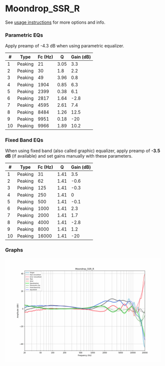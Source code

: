 # Moondrop_SSR_R
See [usage instructions](https://github.com/jaakkopasanen/AutoEq#usage) for more options and info.

### Parametric EQs
Apply preamp of -4.3 dB when using parametric equalizer.

|   # | Type    |   Fc (Hz) |    Q |   Gain (dB) |
|-----|---------|-----------|------|-------------|
|   1 | Peaking |        21 | 3.05 |         3.3 |
|   2 | Peaking |        30 | 1.8  |         2.2 |
|   3 | Peaking |        49 | 3.96 |         0.8 |
|   4 | Peaking |      1904 | 0.85 |         6.3 |
|   5 | Peaking |      2399 | 0.38 |         6.1 |
|   6 | Peaking |      2817 | 1.64 |        -2.8 |
|   7 | Peaking |      4595 | 2.61 |         7.4 |
|   8 | Peaking |      8484 | 1.26 |        12.5 |
|   9 | Peaking |      9951 | 0.18 |       -20   |
|  10 | Peaking |      9966 | 1.89 |        10.2 |

### Fixed Band EQs
When using fixed band (also called graphic) equalizer, apply preamp of **-3.5 dB** (if available) and set gains manually with these parameters.

|   # | Type    |   Fc (Hz) |    Q |   Gain (dB) |
|-----|---------|-----------|------|-------------|
|   1 | Peaking |        31 | 1.41 |         3.5 |
|   2 | Peaking |        62 | 1.41 |        -0.6 |
|   3 | Peaking |       125 | 1.41 |        -0.3 |
|   4 | Peaking |       250 | 1.41 |         0   |
|   5 | Peaking |       500 | 1.41 |        -0.1 |
|   6 | Peaking |      1000 | 1.41 |         2.3 |
|   7 | Peaking |      2000 | 1.41 |         1.7 |
|   8 | Peaking |      4000 | 1.41 |        -2.8 |
|   9 | Peaking |      8000 | 1.41 |         1.2 |
|  10 | Peaking |     16000 | 1.41 |       -20   |

### Graphs
![](./Moondrop_SSR_R.png)
